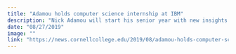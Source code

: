 ```yaml
---
title: "Adamou holds computer science internship at IBM"
description: "Nick Adamou will start his senior year with new insights and knowledge following his computer science internship."
date: "08/27/2019"
image: ""
link: "https://news.cornellcollege.edu/2019/08/adamou-holds-computer-science-internship-ibm/"
---
```

